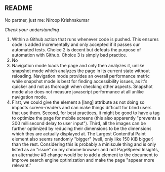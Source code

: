 ## README
No partner, just me: Niroop Krishnakumar

_Check your understanding_

1. Within a Github action that runs whenever code is pushed. This ensures code is added incrementally and only accepted if it passes our automated tests. Choice 2 is decent but defeats the purpose of automation with Github. Choice 3 is simply bad practice.
2. No
3. Navigation mode loads the page and only then analyzes it, unlike snapshot mode which analyzes the page in its current state without reloading. Navigation mode provides an overall performance metric while snapshot mode is best for finding accessibility issues, as it's quicker and not as thorough when checking other aspects. Snapshot mode also does not measure javascript performance at all unlike navigation mode.
4. First, we could give the <html> element a [lang] attribute as not doing so impacts screen-readers and can make things difficult for blind users that use them. Second, for best practices, it might be good to have a <meta name="viewport"> tag to optimize the page for mobile screens (this also apparently "prevents a 300 millisecond delay to user input"). Third, all the images can be further optimized by reducing their dimensions to be the dimensions which they are actually displayed at. The Largest Contentful Paint element also seems randomly "bigger" (well, only like 150 KiB bigger) than the rest. Considering this is probably a miniscule thing and is only listed as an "issue" on my chrome browser and not PageSpeed Insights, an alternative #3 change would be to add a <meta name=description> element to the document to improve search engine optimization and make the page "appear more relevant."






